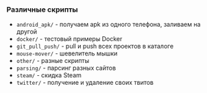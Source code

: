 ### Различные скрипты

* `android_apk/` - получаем apk из одного телефона, заливаем на другой
* `docker/` - тестовый примеры Docker
* `git_pull_push/` - pull и push всех проектов в каталоге
* `mouse-mover/` - шевелитель мышки
* `other/` - разные скрипты
* `parsing/` - парсинг разных сайтов
* `steam/` - скидка Steam
* `twitter/` - получение и удаление своих твитов

